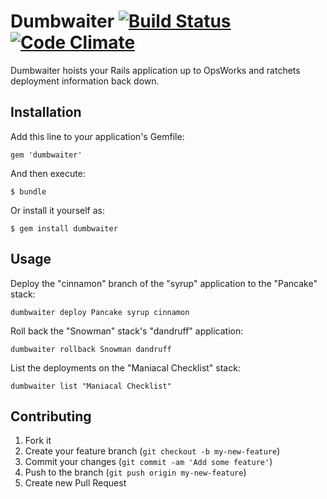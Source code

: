 Dumbwaiter [![Build Status](https://travis-ci.org/minifast/dumbwaiter.png)](https://travis-ci.org/minifast/dumbwaiter) [![Code Climate](https://codeclimate.com/github/minifast/dumbwaiter.png)](https://codeclimate.com/github/minifast/dumbwaiter)
==========

Dumbwaiter hoists your Rails application up to OpsWorks and ratchets deployment
information back down.


Installation
------------

Add this line to your application's Gemfile:

    gem 'dumbwaiter'

And then execute:

    $ bundle

Or install it yourself as:

    $ gem install dumbwaiter


Usage
-----

Deploy the "cinnamon" branch of the "syrup" application to the "Pancake" stack:

  `dumbwaiter deploy Pancake syrup cinnamon`

Roll back the "Snowman" stack's "dandruff" application:

  `dumbwaiter rollback Snowman dandruff`

List the deployments on the "Maniacal Checklist" stack:

  `dumbwaiter list "Maniacal Checklist"`


Contributing
------------

1. Fork it
2. Create your feature branch (`git checkout -b my-new-feature`)
3. Commit your changes (`git commit -am 'Add some feature'`)
4. Push to the branch (`git push origin my-new-feature`)
5. Create new Pull Request
